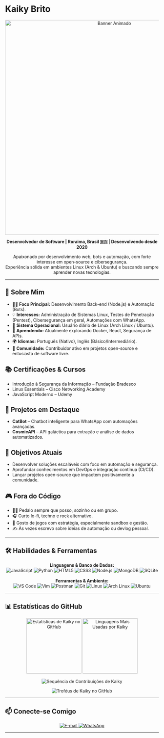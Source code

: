 # Kaiky Brito

<p align="center">
  <img src="https://i.pinimg.com/originals/59/b8/60/59b86093b91c031e4a3f4606d9b1cbac.gif" alt="Banner Animado" width="700"> 
  
</p>

<p align="center">
  <strong>Desenvolvedor de Software | Roraima, Brasil 🇧🇷 | Desenvolvendo desde 2020</strong>
</p>

<p align="center">
  Apaixonado por desenvolvimento web, bots e automação, com forte interesse em open-source e cibersegurança. <br>
  Experiência sólida em ambientes Linux (Arch & Ubuntu) e buscando sempre aprender novas tecnologias.
</p>

---

## 🚀 Sobre Mim

- 👨‍💻 **Foco Principal:** Desenvolvimento Back-end (Node.js) e Automação (Bots).
- 💡 **Interesses:** Administração de Sistemas Linux, Testes de Penetração (Pentest), Cibersegurança em geral, Automações com WhatsApp.
- 🐧 **Sistema Operacional:** Usuário diário de Linux (Arch Linux / Ubuntu).
- 🌱 **Aprendendo:** Atualmente explorando Docker, React, Segurança de APIs.
- 🌍 **Idiomas:** Português (Nativo), Inglês (Básico/Intermediário).
- 🤝 **Comunidade:** Contribuidor ativo em projetos open-source e entusiasta de software livre.

## 📚 Certificações & Cursos

- Introdução à Segurança da Informação – Fundação Bradesco
- Linux Essentials – Cisco Networking Academy
- JavaScript Moderno – Udemy

## 🧠 Projetos em Destaque

- **CatBot** – Chatbot inteligente para WhatsApp com automações avançadas.
- **CosmicAPI** – API galáctica para extração e análise de dados automatizados.

## 🎯 Objetivos Atuais

- Desenvolver soluções escaláveis com foco em automação e segurança.
- Aprofundar conhecimentos em DevOps e integração contínua (CI/CD).
- Lançar projetos open-source que impactem positivamente a comunidade.

## 🎮 Fora do Código

- 🚴‍♂️ Pedalo sempre que posso, sozinho ou em grupo.
- 🎧 Curto lo-fi, techno e rock alternativo.
- 🎲 Gosto de jogos com estratégia, especialmente sandbox e gestão.
- ✍️ Às vezes escrevo sobre ideias de automação ou devlog pessoal.

---

## 🛠️ Habilidades & Ferramentas

<p align="center">
  <strong>Linguagens & Banco de Dados:</strong><br>
  <img src="https://img.shields.io/badge/JavaScript-F7DF1E?style=for-the-badge&logo=javascript&logoColor=black" alt="JavaScript">
  <img src="https://img.shields.io/badge/Python-3776AB?style=for-the-badge&logo=python&logoColor=white" alt="Python">
  <img src="https://img.shields.io/badge/HTML5-E34F26?style=for-the-badge&logo=html5&logoColor=white" alt="HTML5">
  <img src="https://img.shields.io/badge/CSS3-1572B6?style=for-the-badge&logo=css3&logoColor=white" alt="CSS3">
  <img src="https://img.shields.io/badge/Node.js-339933?style=for-the-badge&logo=nodedotjs&logoColor=white" alt="Node.js">
  <img src="https://img.shields.io/badge/MongoDB-47A248?style=for-the-badge&logo=mongodb&logoColor=white" alt="MongoDB">
  <img src="https://img.shields.io/badge/SQLite-003B57?style=for-the-badge&logo=sqlite&logoColor=white" alt="SQLite">
  <br><br>
  <strong>Ferramentas & Ambiente:</strong><br>
  <img src="https://img.shields.io/badge/Visual%20Studio%20Code-007ACC?style=for-the-badge&logo=visualstudiocode&logoColor=white" alt="VS Code">
  <img src="https://img.shields.io/badge/Vim-019733?style=for-the-badge&logo=vim&logoColor=white" alt="Vim">
  <img src="https://img.shields.io/badge/Postman-FF6C37?style=for-the-badge&logo=postman&logoColor=white" alt="Postman">
  <img src="https://img.shields.io/badge/Git-F05032?style=for-the-badge&logo=git&logoColor=white" alt="Git">
  <img src="https://img.shields.io/badge/Linux-FCC624?style=for-the-badge&logo=linux&logoColor=black" alt="Linux">
  <img src="https://img.shields.io/badge/Arch%20Linux-1793D1?style=for-the-badge&logo=archlinux&logoColor=white" alt="Arch Linux">
  <img src="https://img.shields.io/badge/Ubuntu-E95420?style=for-the-badge&logo=ubuntu&logoColor=white" alt="Ubuntu">
</p>

---

## 📊 Estatísticas do GitHub

<p align="center">
  <img height="180em" src="https://github-readme-stats.vercel.app/api?username=kaikygr&show_icons=true&theme=radical&hide_border=true&count_private=true&include_all_commits=true" alt="Estatísticas de Kaiky no GitHub">
  <img height="180em" src="https://github-readme-stats.vercel.app/api/top-langs/?username=kaikygr&layout=compact&langs_count=8&theme=radical&hide_border=true" alt="Linguagens Mais Usadas por Kaiky">
</p>
<p align="center">
  <img src="https://github-readme-streak-stats.herokuapp.com/?user=kaikygr&theme=radical&hide_border=true" alt="Sequência de Contribuições de Kaiky">
</p>
<p align="center">
  <img src="https://github-profile-trophy.vercel.app/?username=kaikygr&theme=dracula&no-frame=true&no-bg=true&margin-w=15&margin-h=15" alt="Troféus de Kaiky no GitHub">
</p>

---

## 📫 Conecte-se Comigo

<p align="center">
  <a href="mailto:kaikygomesribeiroof@gmail.com" target="_blank">
    <img src="https://img.shields.io/badge/Gmail-D14836?style=for-the-badge&logo=gmail&logoColor=white" alt="E-mail">
  </a>
  
  <a href="https://wa.me/5595991264582" target="_blank">
    <img src="https://img.shields.io/badge/WhatsApp-25D366?style=for-the-badge&logo=whatsapp&logoColor=white" alt="WhatsApp">
  </a>
 
</p>

---
